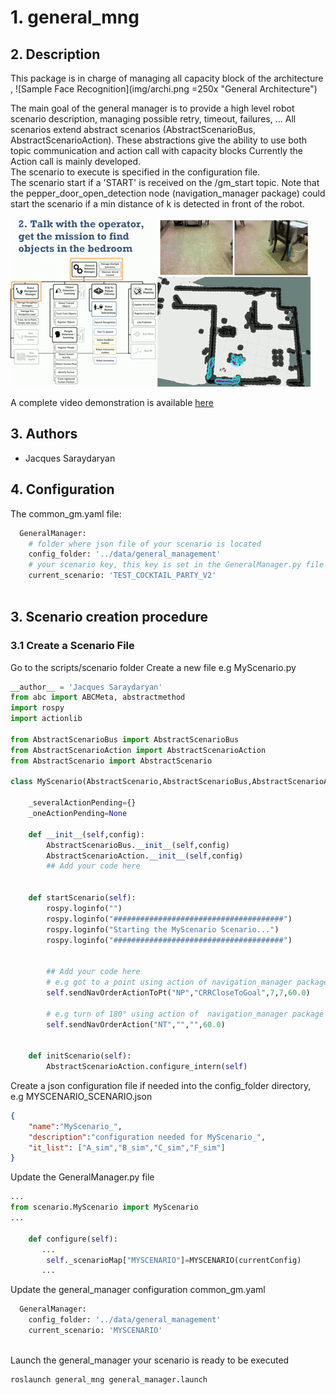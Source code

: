 # 1. general_mng

## 2. Description
This package is in charge of managing all capacity block of the architecture 
,
![Sample Face Recognition](img/archi.png =250x "General Architecture") 

The main goal of the general manager is to provide a high level robot scenario description, managing possible retry, timeout, failures, ...
All scenarios extend abstract scenarios (AbstractScenarioBus, AbstractScenarioAction). These abstractions give the ability to use both topic communication and action call with capacity blocks
Currently the Action call is mainly developed. <br/>
The scenario to execute is specified in the configuration file.<br/>
The scenario start if a 'START' is received on the /gm_start topic. Note that the pepper_door_open_detection node (navigation_manager package) could start the scenario if a min distance of k is detected in front of the robot.


![Sample Face Recognition](img/archi.gif "General Architecture in the robocup context") 


A complete video demonstration is available [here](https://youtu.be/rouCK6CH_eM)

## 3. Authors
* Jacques Saraydaryan

## 4.  Configuration 

The common_gm.yaml file:
```python
  GeneralManager:
    # folder where json file of your scenario is located
    config_folder: '../data/general_management'
    # your scenario key, this key is set in the GeneralManager.py file when your scenario is created
    current_scenario: 'TEST_COCKTAIL_PARTY_V2'
  
```

## 3.  Scenario creation procedure

### 3.1 Create a Scenario File
Go to the scripts/scenario folder
Create a new file e.g MyScenario.py

```python
__author__ = 'Jacques Saraydaryan'
from abc import ABCMeta, abstractmethod
import rospy
import actionlib

from AbstractScenarioBus import AbstractScenarioBus
from AbstractScenarioAction import AbstractScenarioAction
from AbstractScenario import AbstractScenario

class MyScenario(AbstractScenario,AbstractScenarioBus,AbstractScenarioAction):

    _severalActionPending={}
    _oneActionPending=None

    def __init__(self,config):
        AbstractScenarioBus.__init__(self,config)
        AbstractScenarioAction.__init__(self,config)
        ## Add your code here


    def startScenario(self):
        rospy.loginfo("")
        rospy.loginfo("######################################")
        rospy.loginfo("Starting the MyScenario Scenario...")
        rospy.loginfo("######################################")
        
        
        ## Add your code here
        # e.g got to a point using action of navigation_manager package
        self.sendNavOrderActionToPt("NP","CRRCloseToGoal",7,7,60.0)
        
        # e.g turn of 180° using action of  navigation_manager package
        self.sendNavOrderAction("NT","","",60.0)
        

    def initScenario(self):
        AbstractScenarioAction.configure_intern(self)

```

Create a json configuration file if needed into the config_folder directory, e.g MYSCENARIO_SCENARIO.json
```json
{
    "name":"MyScenario_",
    "description":"configuration needed for MyScenario_",
    "it_list": ["A_sim","B_sim","C_sim","F_sim"]
}
```


Update the GeneralManager.py file
```python
...
from scenario.MyScenario import MyScenario
...

    def configure(self):
       ...
        self._scenarioMap["MYSCENARIO"]=MYSCENARIO(currentConfig)
       ...

```

Update the general_manager configuration  common_gm.yaml

```python
  GeneralManager:
    config_folder: '../data/general_management'
    current_scenario: 'MYSCENARIO'
  
```

Launch the general_manager your scenario is ready to be executed
```
roslaunch general_mng general_manager.launch
```




